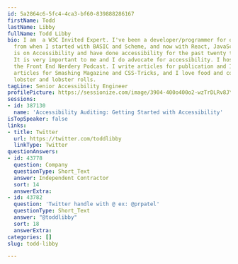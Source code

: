 ```yaml
---
id: 5a2864c6-5fc4-4ca3-bf60-839888286167
firstName: Todd
lastName: Libby
fullName: Todd Libby
bio: I am  a W3C Invited Expert. I've been a developer/programmer for over forty years
  from when I started with BASIC and Scheme, and now with React, JavaScript. My focus
  is on Accessibility and have done accessibility for the past twenty three years.
  It is very important to me and I do advocate for accessibility. I host a podcast,
  the Front End Nerdery Podcast. I write articles for publication and I have written
  articles for Smashing Magazine and CSS-Tricks, and I love food and cooking, especially
  lobster and lobster rolls.
tagLine: Senior Accessibility Engineer
profilePicture: https://sessionize.com/image/3904-400o400o2-wzTrDLRv8JYMkotBkxJhzG.jpg
sessions:
- id: 387130
  name: 'Accessibility Auditing: Getting Started with Accessibility'
isTopSpeaker: false
links:
- title: Twitter
  url: https://twitter.com/toddlibby
  linkType: Twitter
questionAnswers:
- id: 43778
  question: Company
  questionType: Short_Text
  answer: Independent Contractor
  sort: 14
  answerExtra: 
- id: 43782
  question: 'Twitter handle with @ ex: @prpatel'
  questionType: Short_Text
  answer: "@toddlibby"
  sort: 18
  answerExtra: 
categories: []
slug: todd-libby

---
```

